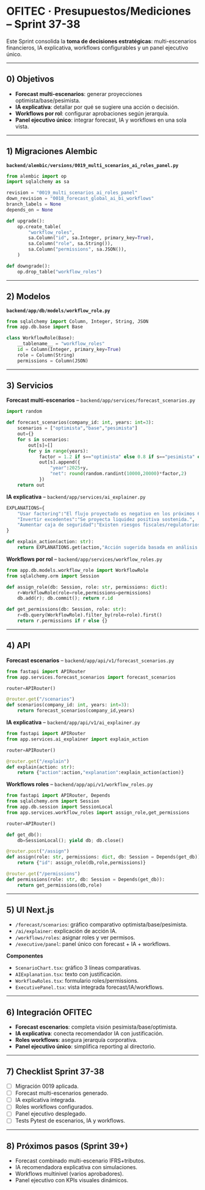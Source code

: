 # OFITEC · Presupuestos/Mediciones – Sprint 37-38

Este Sprint consolida la **toma de decisiones estratégicas**: multi-escenarios financieros, IA explicativa, workflows configurables y un panel ejecutivo único.

---

## 0) Objetivos
- **Forecast multi-escenarios**: generar proyecciones optimista/base/pesimista.
- **IA explicativa**: detallar por qué se sugiere una acción o decisión.
- **Workflows por rol**: configurar aprobaciones según jerarquía.
- **Panel ejecutivo único**: integrar forecast, IA y workflows en una sola vista.

---

## 1) Migraciones Alembic
**`backend/alembic/versions/0019_multi_scenarios_ai_roles_panel.py`**
```python
from alembic import op
import sqlalchemy as sa

revision = "0019_multi_scenarios_ai_roles_panel"
down_revision = "0018_forecast_global_ai_bi_workflows"
branch_labels = None
depends_on = None

def upgrade():
    op.create_table(
        "workflow_roles",
        sa.Column("id", sa.Integer, primary_key=True),
        sa.Column("role", sa.String()),
        sa.Column("permissions", sa.JSON()),
    )

def downgrade():
    op.drop_table("workflow_roles")
```

---

## 2) Modelos
**`backend/app/db/models/workflow_role.py`**
```python
from sqlalchemy import Column, Integer, String, JSON
from app.db.base import Base

class WorkflowRole(Base):
    __tablename__ = "workflow_roles"
    id = Column(Integer, primary_key=True)
    role = Column(String)
    permissions = Column(JSON)
```

---

## 3) Servicios
**Forecast multi-escenarios** – `backend/app/services/forecast_scenarios.py`
```python
import random

def forecast_scenarios(company_id: int, years: int=3):
    scenarios = ["optimista","base","pesimista"]
    out={}
    for s in scenarios:
        out[s]=[]
        for y in range(years):
            factor = 1.2 if s=="optimista" else 0.8 if s=="pesimista" else 1
            out[s].append({
                "year":2025+y,
                "net": round(random.randint(10000,20000)*factor,2)
            })
    return out
```

**IA explicativa** – `backend/app/services/ai_explainer.py`
```python
EXPLANATIONS={
    "Usar factoring":"El flujo proyectado es negativo en los próximos 60 días.",
    "Invertir excedentes":"Se proyecta liquidez positiva sostenida.",
    "Aumentar caja de seguridad":"Existen riesgos fiscales/regulatorios inminentes."
}

def explain_action(action: str):
    return EXPLANATIONS.get(action,"Acción sugerida basada en análisis AI.")
```

**Workflows por rol** – `backend/app/services/workflow_roles.py`
```python
from app.db.models.workflow_role import WorkflowRole
from sqlalchemy.orm import Session

def assign_role(db: Session, role: str, permissions: dict):
    r=WorkflowRole(role=role,permissions=permissions)
    db.add(r); db.commit(); return r.id

def get_permissions(db: Session, role: str):
    r=db.query(WorkflowRole).filter_by(role=role).first()
    return r.permissions if r else {}
```

---

## 4) API
**Forecast escenarios** – `backend/app/api/v1/forecast_scenarios.py`
```python
from fastapi import APIRouter
from app.services.forecast_scenarios import forecast_scenarios

router=APIRouter()

@router.get("/scenarios")
def scenarios(company_id: int, years: int=3):
    return forecast_scenarios(company_id,years)
```

**IA explicativa** – `backend/app/api/v1/ai_explainer.py`
```python
from fastapi import APIRouter
from app.services.ai_explainer import explain_action

router=APIRouter()

@router.get("/explain")
def explain(action: str):
    return {"action":action,"explanation":explain_action(action)}
```

**Workflows roles** – `backend/app/api/v1/workflow_roles.py`
```python
from fastapi import APIRouter, Depends
from sqlalchemy.orm import Session
from app.db.session import SessionLocal
from app.services.workflow_roles import assign_role,get_permissions

router=APIRouter()

def get_db():
    db=SessionLocal(); yield db; db.close()

@router.post("/assign")
def assign(role: str, permissions: dict, db: Session = Depends(get_db)):
    return {"id": assign_role(db,role,permissions)}

@router.get("/permissions")
def permissions(role: str, db: Session = Depends(get_db)):
    return get_permissions(db,role)
```

---

## 5) UI Next.js
- `/forecast/scenarios`: gráfico comparativo optimista/base/pesimista.
- `/ai/explainer`: explicación de acción IA.
- `/workflows/roles`: asignar roles y ver permisos.
- `/executive/panel`: panel único con forecast + IA + workflows.

**Componentes**
- `ScenarioChart.tsx`: gráfico 3 líneas comparativas.
- `AIExplanation.tsx`: texto con justificación.
- `WorkflowRoles.tsx`: formulario roles/permissions.
- `ExecutivePanel.tsx`: vista integrada forecast/IA/workflows.

---

## 6) Integración OFITEC
- **Forecast escenarios**: completa visión pesimista/base/optimista.
- **IA explicativa**: conecta recomendador IA con justificación.
- **Roles workflows**: asegura jerarquía corporativa.
- **Panel ejecutivo único**: simplifica reporting al directorio.

---

## 7) Checklist Sprint 37-38
- [ ] Migración 0019 aplicada.
- [ ] Forecast multi-escenarios generado.
- [ ] IA explicativa integrada.
- [ ] Roles workflows configurados.
- [ ] Panel ejecutivo desplegado.
- [ ] Tests Pytest de escenarios, IA y workflows.

---

## 8) Próximos pasos (Sprint 39+)
- Forecast combinado multi-escenario IFRS+tributos.
- IA recomendadora explicativa con simulaciones.
- Workflows multinivel (varios aprobadores).
- Panel ejecutivo con KPIs visuales dinámicos.

